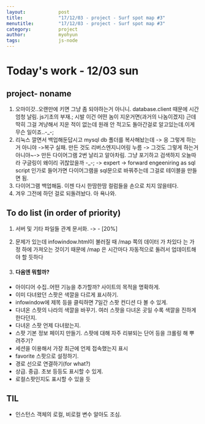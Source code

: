 ```yaml
---
layout:            post
title:             "17/12/03 - project - Surf spot map #3"
menutitle:         "17/12/03 - project - Surf spot map #3"
category:          project
author:            myohyun
tags:              js-node
---
```



# Today's work - 12/03 sun

## project- noname

1. 오마이갓..오랜만에 키면 그냥 좀 되야하는거 아니니. database.client 때문에 시간 엄청 날림. js기초의 부재.; 시발 이건 어떤 놈이 지운거면(과거의 나놈이겠지) 근데 딱히 그걸 겨냥해서 지운 적이 없는데 원래 안 적고도 돌아간걸로 알고있는데.이게 무슨 일이죠..-_-;
2. 리눅스 깔면서 백업해둔답시고 mysql  db 폴더를 복사해놨는데 -> 응 그렇게 하는거 아니야 ->복구 실패. 만든 것도 리버스엔지니어링 누름 -> 그것도 그렇게 하는거 아니야~-> 만든 다이어그램 2번 날리고 알아차림. 그냥 포기하고 검색하지 오늘따라 구글링이 왜이리 귀찮았을까 -_-; -> expert -> forward engeeniring as sql script  인가로 들어가면 다이어그램을 sql문으로  바꿔주는데 그걸로 테이블을 만들면 됨.
3. 다이어그램 백업해둠. 이젠 다시 한땀한땀 컬럼들을 손으로 치지 않을테다.
4. 겨우 그전에 하던 걸로 되돌려놨다. 아 욕나와. 


## To do list (in order of priority)


1. 서버 및 기타 파일들 관계 문서화. -> - [20%]

2. 문제가 있는데 infowindow.html이 불러질 때 /map 쪽의 데이터 가 차있다 는 가정 하에 가져오는 것이기 때문에 /map 은 시간마다 자동적으로 돌려서 업데이트해야 할 듯하다

3. #### 다음엔 뭐할까? 
- 아이디어 수집..어떤 기능을 추가할까? 사이트의 목적을 명확하게.
- 이미 다녀왔던 스팟은 색깔을 다르게 표시하기.
- infowindow에 제목 등을 클릭하면 7일간 스팟 컨디션 다 볼 수 있게.
- 다녀온 스팟의 나라의 색깔을 바꾸기. 여러 스팟을 다녀온 곳일 수록 색깔을 진하게 한다던지.
- 다녀온 스팟 언제 다녀왔는지.
- 스팟 기본 정보 페이지 만들기. 스팟에 대해 자주 리뷰되는 단어 등을 크롤링 해 뿌려주기?
- 세션을 이용해서 가장 최근에 언제 접속했는지 표시
- favorite 스팟으로 설정하기.
- 경로 선으로 연결하기(for what?)
- 상급. 중급. 초보 등등도 표시할 수 있게.
- 로컬스팟인지도 표시할 수 있을 듯


## TIL
- 인스턴스 객체의 로컬, 비로컬 변수 알아도 조심.

